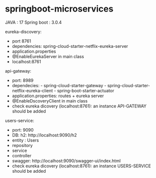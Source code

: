 # springboot-microservices

JAVA : 17
Spring boot : 3.0.4

eureka-discovery:
  + port 8761
  + dependencies: spring-cloud-starter-netflix-eureka-server
  + application.properties
  + @EnableEurekaServer in main class
  + localhost:8761
  
api-gateway:
  + port: 8989
  + dependecies:  - spring-cloud-starter-gateway
                  - spring-cloud-starter-netflix-eureka-client
                  - spring-boot-starter-actuator
  + application.properties: routes + eureka server
  + @EnableDscoveryClient in main class
  + check eureka dicovery (localhost:8761): an instance API-GATEWAY should be added
  
users-service: 
  + port: 9090
  + DB: h2: http://localhost:9090/h2
  + entity : Users
  + repository 
  + service
  + controller
  + swagger: http://localhost:9090/swagger-ui/index.html
  + check eureka dicovery (localhost:8761): an instance USERS-SERVICE should be added 
